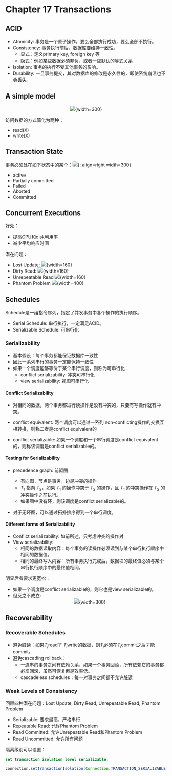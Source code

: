 # Chapter 17 Transactions

## ACID

+ Atomicity: 事务是一个原子操作，要么全部执行成功，要么全部不执行。
+ Consistency: 事务执行前后，数据库要维持一致性。
    + 显式：定义primary key, foreign key 等
    + 隐式：例如某些数据必须非负，或者一些默认的等式关系
+ Isolation: 事务的执行不受其他事务的影响。
+ Durability: 一旦事务提交，其对数据库的修改是永久性的，即使系统崩溃也不会丢失。

## A simple model

<center>

![](./fig/c17_1.png){width=300}
</center>

访问数据的方式简化为两种：
+ read(X)
+ write(X)

## Transaction State

事务必须处在如下状态中的某个：![](./fig/c17_2.png){: align=right width=300}
+ active
+ Partially committed
+ Failed
+ Aborted
+ Committed

## Concurrent Executions
好处：
+ 提高CPU和disk利用率
+ 减少平均响应时间

潜在问题：
+ Lost Update:
![](./fig/c17_3.png){width=160}
+ Dirty Read:
![](./fig/c17_4.png){width=160}
+ Unrepeatable Read
![](./fig/c17_5.png){width=160}
+ Phantom Problem
![](./fig/c17_6.png){width=400}

## Schedules

Schedule是一组指令序列，指定了并发事务中各个操作的执行顺序。

+ Serial Schedule: 串行执行，一定满足ACID。
+ Serializable Schedule: 可串行化

### Serializability

+ 基本假设：每个事务都能保证数据库一致性
+ 因此一系列串行的事务一定能保持一致性
+ 如果一个调度能够等价于某个串行调度，则称为可串行化：
    + conflict serializability: 冲突可串行化
    + view serializability: 视图可串行化

#### Conflict Serializability

+ 对相同的数据，两个事务都进行读操作是没有冲突的，只要有写操作就有冲突。

+ conflict equivalent: 两个调度可以通过一系列 non-conflicting操作的交换互相转换，则称二者是conflict equivalent的
+ conflict serializable: 如果一个调度和一个串行调度是conflict equivalent的，则称该调度是conflict serializable的。

#### Testing for Serializability
+ precedence graph: 前驱图
    + 有向图，节点是事务，边是冲突的操作
    + $T_1$ 指向 $T_2$，如果 $T_1$ 的操作冲突于 $T_2$ 的操作，且 $T_1$ 的冲突操作在 $T_2$ 的冲突操作之前执行。 
    + 如果图中没有环，则该调度是conflict serializable的。

+ 对于无环图，可以通过拓扑排序得到一个串行调度。

#### Different forms of Serializability

+ Conflict serializability: 如前所述，只考虑冲突的操作对
+ View serializability: 
    + 相同的数据读取内容：每个事务的读操作必须读到与某个串行执行顺序中相同的数据值。
    + 相同的最终写入内容：所有事务执行完成后，数据项的最终值必须与某个串行执行顺序中的最终值相同。

明显后者要求更宽松：
+ 如果一个调度是conflict serializable的，则它也是view serializable的。
+ 但反之不成立: <center>
![](./fig/c17_7.png){width=300}
</center>

## Recoverability

### Recoverable Schedules

+ 避免脏读：如果$T_j$read了 $T_i$write的数据，则$T_j$必须在$T_i$commit之后才能commit。 
+ 避免cascading rollback：
    + 一连串的事务之间有依赖关系，如果一个事务回滚，所有依赖它的事务都必须回滚，虽然可恢复但是效率低。
    + cascadeless schedules：每一对事务之间都不允许脏读

### Weak Levels of Consistency

回顾四种潜在问题：Lost Update, Dirty Read, Unrepeatable Read, Phantom Problem

+ Serializable: 要求最高，严格串行
+ Repeatable Read: 允许Phantom Problem
+ Read Committed: 允许Unrepeatable Read和Phantom Problem
+ Read Uncommitted: 允许所有问题

隔离级别可以设置：

```sql 
set transaction isolation level serializable;
```

```java
connection.setTransactionIsolation(Connection.TRANSACTION_SERIALIZABLE);
```

